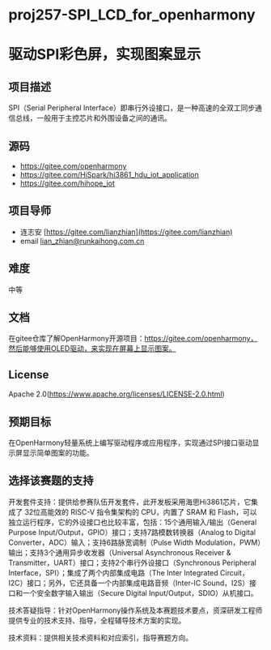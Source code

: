 # proj257-SPI_LCD_for_openharmony

# 驱动SPI彩色屏，实现图案显示

## 项目描述

SPI（Serial Peripheral Interface）即串行外设接口，是一种高速的全双工同步通信总线，一般用于主控芯片和外围设备之间的通讯。

## 源码

- https://gitee.com/openharmony
- https://gitee.com/HiSpark/hi3861_hdu_iot_application
- https://gitee.com/hihope_iot

## 项目导师

- 连志安 [https://gitee.com/lianzhian](https://gitee.com/lianzhian) 
- email [lian_zhian@runkaihong.com.cn](mailto:lian_zhian@runkaihong.com.cn)

## 难度

中等

## 文档

在gitee仓库了解OpenHarmony开源项目：https://gitee.com/openharmony，然后能够使用OLED驱动，来实现在屏幕上显示图案。

## License

Apache 2.0(https://www.apache.org/licenses/LICENSE-2.0.html)

## 预期目标

在OpenHarmony轻量系统上编写驱动程序或应用程序，实现通过SPI接口驱动显示屏显示简单图案的功能。

## **选择该赛题的支持**

开发套件支持：提供给参赛队伍开发套件，此开发板采用海思Hi3861芯片，它集成了 32位高能效的 RISC-V 指令集架构的 CPU，内置了 SRAM 和 Flash，可以独立运行程序，它的外设接口也比较丰富，包括：15个通用输入/输出（General Purpose Input/Output，GPIO）接口；支持7路模数转换器（Analog to Digital Converter，ADC）输入；支持6路脉宽调制（Pulse Width Modulation，PWM）输出；支持3个通用异步收发器（Universal Asynchronous Receiver & Transmitter，UART）接口；支持2个串行外设接口（Synchronous Peripheral Interface，SPI）；集成了两个内部集成电路（The Inter Integrated Circuit，I2C）接口；另外，它还具备一个内部集成电路音频（Inter-IC Sound，I2S）接口和一个安全数字输入输出（Secure Digital Input/Output，SDIO）从机接口。



技术答疑指导：针对OpenHarmony操作系统及本赛题技术要点，资深研发工程师提供专业的技术支持、指导，全程辅导技术方案的实现。

技术资料：提供相关技术资料和对应索引，指导赛题方向。

